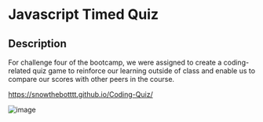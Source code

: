 # Javascript Timed Quiz

## Description

For challenge four of the bootcamp, we were assigned to create a coding-related quiz game to reinforce our learning outside of class and enable us to compare our scores with other peers in the course.

https://snowthebotttt.github.io/Coding-Quiz/


![image](https://user-images.githubusercontent.com/49454716/220833778-2d328968-490e-45e7-81d1-a1b3df615d5b.png)
